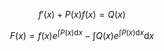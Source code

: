 $$
f'(x) + P(x)f(x) = Q(x)
$$

$$
F(x) = f(x)  e^{\int P(x)\mathrm{d}x} - \int Q(x) e^{\int P(x)\mathrm{d}x} \mathrm{d}x
$$

